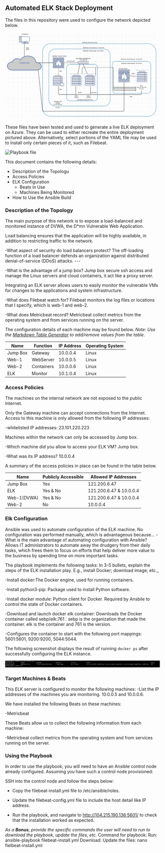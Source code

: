 ## Automated ELK Stack Deployment

The files in this repository were used to configure the network depicted below.

![Link Name](Images/Final-Network-Diagram.png)

These files have been tested and used to generate a live ELK deployment on Azure. They can be used to either recreate the entire deployment pictured above. Alternatively, select portions of the YAML file may be used to install only certain pieces of it, such as Filebeat.

![Playbook file](Ansible/Playbook-File.yml)

This document contains the following details:
- Description of the Topologu
- Access Policies
- ELK Configuration
  - Beats in Use
  - Machines Being Monitored
- How to Use the Ansible Build


### Description of the Topology

The main purpose of this network is to expose a load-balanced and monitored instance of DVWA, the D*mn Vulnerable Web Application.

Load balancing ensures that the application will be highly available, in addition to restricting traffic to the network.

-What aspect of security do load balancers protect? The off-loading function of a load balancer defends an organization against distributed denial-of-service (DDoS) attacks. ---

-What is the advantage of a jump box? Jump box secure ssh access and manage the Linux servers and cloud containers, it act like a proxy server.

Integrating an ELK server allows users to easily monitor the vulnerable VMs for changes to the applications and system infrastructure.

-What does Filebeat watch for? Filebeat monitors the log files or locations that I specify, which is web-1 and web-2.

-What does Metricbeat record? Metricbeat collect metrics from the operating system and from services running on the server.

The configuration details of each machine may be found below.
_Note: Use the [Markdown Table Generator](http://www.tablesgenerator.com/markdown_tables) to add/remove values from the table_.

| Name     | Function | IP Address | Operating System |
|----------|----------|------------|------------------|
| Jump Box | Gateway  | 10.0.0.4   | Linux            |
| Web-1    | WebServer| 10.0.0.5   | Linux            |
| Web-2    |Containers| 10.0.0.6   | Linux            |
| ELK      | Monitor  | 10.1.0.4   | Linux            |

### Access Policies

The machines on the internal network are not exposed to the public Internet. 

Only the Gateway machine can accept connections from the Internet. Access to this machine is only allowed from the following IP addresses:

-whitelisted IP addresses: 23.101.220.223

Machines within the network can only be accessed by Jump box.

-Which machine did you allow to access your ELK VM? Jump box. 

-What was its IP address? 10.0.0.4

A summary of the access policies in place can be found in the table below.

| Name      | Publicly Accessible | Allowed IP Addresses    |
|-----------|---------------------|-------------------------|
| Jump Box  | Yes                 | 121.200.6.47            |
| ELK       | Yes & No            | 121.200.6.47 & 10.0.0.4 |
|Web-1(DVWA)| Yes & No            | 121.200.6.47 & 10.0.0.4 |
|  Web-2    | No                  | 10.0.0.4                |

### Elk Configuration

Ansible was used to automate configuration of the ELK machine. No configuration was performed manually, which is advantageous because...
-What is the main advantage of automating configuration with Ansible? Allows IT administrators to automate away the drudgery from their daily tasks, which frees them to focus on efforts that help deliver more value to the business by spending time on more important tasks.

The playbook implements the following tasks:
In 3-5 bullets, explain the steps of the ELK installation play. E.g., install Docker; download image; etc._

-Install docker:The Docker engine, used for running containers.

-Install python3-pip: Package used to install Python software.

-Install docker module: Python client for Docker. Required by Ansbile to control the state of Docker containers.

-Download and launch docker elk container: Downloads the Docker container called sebp/elk:761 . sebp is the organization that made the container. elk is the container and 761 is  the version.

-Configures the container to start with the following port mappings: 5601:5601, 9200:9200, 5044:5044.

The following screenshot displays the result of running `docker ps` after successfully configuring the ELK instance.

![docker_ps_output](Images/docker_ps_output.PNG)

### Target Machines & Beats
This ELK server is configured to monitor the following machines:
-List the IP addresses of the machines you are monitoring. 10.0.0.5 and 10.0.0.6.

We have installed the following Beats on these machines:

-Metricbeat 

These Beats allow us to collect the following information from each machine:

-Metricbeat collect metrics from the operating system and from services running on the server.

### Using the Playbook
In order to use the playbook, you will need to have an Ansible control node already configured. Assuming you have such a control node provisioned: 

SSH into the control node and follow the steps below:

- Copy the filebeat-install.yml file to /etc/ansible/roles.

- Update the filebeat-config.yml file to include the host detail like IP address.

- Run the playbook, and navigate to http://104.215.190.136:5601/ to check that the installation worked as expected.


_As a **Bonus**, provide the specific commands the user will need to run to download the playbook, update the files, etc._
Command for playbook:
Run: ansible-playbook filebeat-install.yml
Download:
Update the files: nano fielbeat-install.yml
